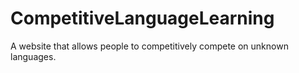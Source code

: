 # CompetitiveLanguageLearning
A website that allows people to competitively compete on unknown languages.
